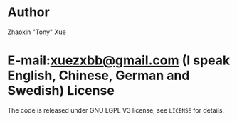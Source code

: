 Author
======
Zhaoxin "Tony" Xue

E-mail:xuezxbb@gmail.com (I speak English, Chinese, German and Swedish)
License
=======
The code is released under GNU LGPL V3 license, see ```LICENSE``` for details.